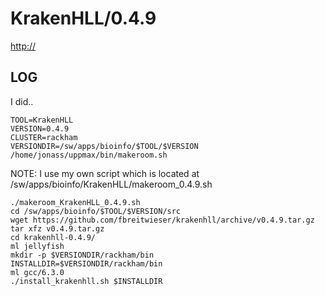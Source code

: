 KrakenHLL/0.4.9
========================

<http://>

LOG
---

I did..

    TOOL=KrakenHLL
    VERSION=0.4.9
    CLUSTER=rackham
    VERSIONDIR=/sw/apps/bioinfo/$TOOL/$VERSION
    /home/jonass/uppmax/bin/makeroom.sh

NOTE: I use my own script which is located at /sw/apps/bioinfo/KrakenHLL/makeroom_0.4.9.sh

    ./makeroom_KrakenHLL_0.4.9.sh
    cd /sw/apps/bioinfo/$TOOL/$VERSION/src
    wget https://github.com/fbreitwieser/krakenhll/archive/v0.4.9.tar.gz
    tar xfz v0.4.9.tar.gz
    cd krakenhll-0.4.9/
    ml jellyfish
    mkdir -p $VERSIONDIR/rackham/bin
    INSTALLDIR=$VERSIONDIR/rackham/bin
    ml gcc/6.3.0
    ./install_krakenhll.sh $INSTALLDIR

